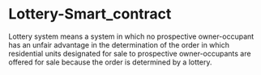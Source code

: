 # Lottery-Smart_contract

Lottery system means a system in which no prospective owner-occupant has an unfair advantage in the determination of the order in which residential units designated for sale to prospective owner-occupants are offered for sale because the order is determined by a lottery.